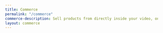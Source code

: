 ```yaml
---
title: Commerce
permalink: "/commerce"
commerce-description: Sell products from directly inside your video, on any device or TV
layout: commerce
---
```


